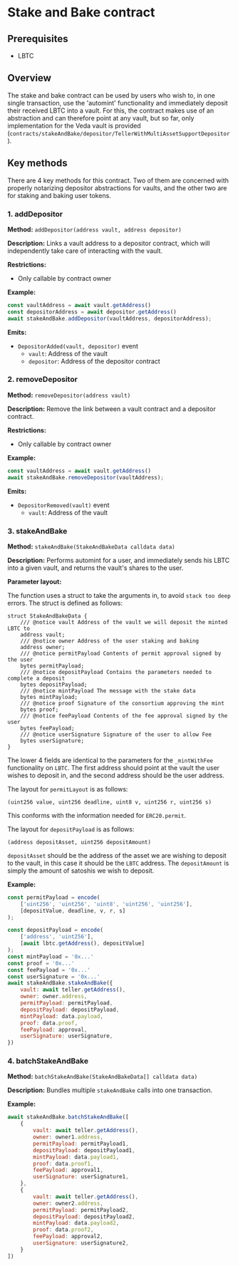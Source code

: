 # Stake and Bake contract

## Prerequisites

- LBTC

## Overview

The stake and bake contract can be used by users who wish to, in one single transaction, use the 'automint' functionality and immediately deposit their received LBTC into a vault. For this, the contract makes use of an abstraction and can therefore point at any vault, but so far, only implementation for the Veda vault is provided (`contracts/stakeAndBake/depositor/TellerWithMultiAssetSupportDepositor`).

## Key methods

There are 4 key methods for this contract. Two of them are concerned with properly notarizing depositor abstractions for vaults, and the other two are for staking and baking user tokens.

### 1. addDepositor

**Method:** `addDepositor(address vault, address depositor)`

**Description:** Links a vault address to a depositor contract, which will independently take care of interacting with the vault.

**Restrictions:**

- Only callable by contract owner

**Example:**

```javascript
const vaultAddress = await vault.getAddress()
const depositorAddress = await depositor.getAddress()
await stakeAndBake.addDepositor(vaultAddress, depositorAddress);
```

**Emits:**

- `DepositorAdded(vault, depositor)` event
  - `vault`: Address of the vault
  - `depositor`: Address of the depositor contract

### 2. removeDepositor

**Method:** `removeDepositor(address vault)`

**Description:** Remove the link between a vault contract and a depositor contract.

**Restrictions:**

- Only callable by contract owner

**Example:**

```javascript
const vaultAddress = await vault.getAddress()
await stakeAndBake.removeDepositor(vaultAddress);
```

**Emits:**

- `DepositorRemoved(vault)` event
  - `vault`: Address of the vault

### 3. stakeAndBake

**Method:** `stakeAndBake(StakeAndBakeData calldata data)`

**Description:** Performs automint for a user, and immediately sends his LBTC into a given vault, and returns the vault's shares to the user.

**Parameter layout:**

The function uses a struct to take the arguments in, to avoid `stack too deep` errors. The struct is defined as follows:

```solidity
struct StakeAndBakeData {
    /// @notice vault Address of the vault we will deposit the minted LBTC to
    address vault;
    /// @notice owner Address of the user staking and baking
    address owner;
    /// @notice permitPayload Contents of permit approval signed by the user
    bytes permitPayload;
    /// @notice depositPayload Contains the parameters needed to complete a deposit
    bytes depositPayload;
    /// @notice mintPayload The message with the stake data
    bytes mintPayload;
    /// @notice proof Signature of the consortium approving the mint
    bytes proof;
    /// @notice feePayload Contents of the fee approval signed by the user
    bytes feePayload;
    /// @notice userSignature Signature of the user to allow Fee
    bytes userSignature;
}
```

The lower 4 fields are identical to the parameters for the `_mintWithFee` functionality on `LBTC`. The first address should point at the vault the user wishes to deposit in, and the second address should be the user address.

The layout for `permitLayout` is as follows:

```solidity
(uint256 value, uint256 deadline, uint8 v, uint256 r, uint256 s)
```

This conforms with the information needed for `ERC20.permit`.

The layout for `depositPayload` is as follows:

```solidity
(address depositAsset, uint256 depositAmount)
```

`depositAsset` should be the address of the asset we are wishing to deposit to the vault, in this case it should be the `LBTC` address. The `depositAmount` is simply the amount of satoshis we wish to deposit.

**Example:**

```javascript
const permitPayload = encode(
    ['uint256', 'uint256', 'uint8', 'uint256', 'uint256'],
    [depositValue, deadline, v, r, s]
);

const depositPayload = encode(
    ['address', 'uint256'],
    [await lbtc.getAddress(), depositValue]
);
const mintPayload = '0x...'
const proof = '0x...'
const feePayload = '0x...'
const userSignature = '0x...'
await stakeAndBake.stakeAndBake({
    vault: await teller.getAddress(),
    owner: owner.address,
    permitPayload: permitPayload,
    depositPayload: depositPayload,
    mintPayload: data.payload,
    proof: data.proof,
    feePayload: approval,
    userSignature: userSignature,
})
```

### 4. batchStakeAndBake

**Method:** `batchStakeAndBake(StakeAndBakeData[] calldata data)`

**Description:** Bundles multiple `stakeAndBake` calls into one transaction.

**Example:**

```javascript
await stakeAndBake.batchStakeAndBake([
    {
        vault: await teller.getAddress(),
        owner: owner1.address,
        permitPayload: permitPayload1,
        depositPayload: depositPayload1,
        mintPayload: data.payload1,
        proof: data.proof1,
        feePayload: approval1,
        userSignature: userSignature1,
    },
    {
        vault: await teller.getAddress(),
        owner: owner2.address,
        permitPayload: permitPayload2,
        depositPayload: depositPayload2,
        mintPayload: data.payload2,
        proof: data.proof2,
        feePayload: approval2,
        userSignature: userSignature2,
    }
])
```
